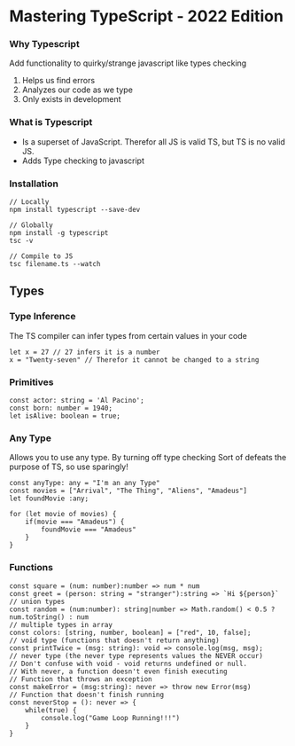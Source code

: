 # Mastering TypeScript - 2022 Edition

### Why Typescript
Add functionality to quirky/strange javascript like types checking
1. Helps us find errors
2. Analyzes our code as we type
3. Only exists in development

### What is Typescript
- Is a superset of JavaScript. Therefor all JS is valid TS, but TS is no valid JS.
- Adds Type checking to javascript

### Installation
```
// Locally
npm install typescript --save-dev

// Globally
npm install -g typescript
tsc -v

// Compile to JS
tsc filename.ts --watch
```

## Types

### Type Inference
The TS compiler can infer types from certain values in your code
```
let x = 27 // 27 infers it is a number
x = "Twenty-seven" // Therefor it cannot be changed to a string
```

### Primitives
```
const actor: string = 'Al Pacino';
const born: number = 1940;
let isAlive: boolean = true;
```

### Any Type
Allows you to use any type. By turning off type checking
Sort of defeats the purpose of TS, so use sparingly!
```
const anyType: any = "I'm an any Type"
const movies = ["Arrival", "The Thing", "Aliens", "Amadeus"]
let foundMovie :any;

for (let movie of movies) {
	if(movie === "Amadeus") {
		foundMovie === "Amadeus"
	}
}
```

### Functions
```
const square = (num: number):number => num * num
const greet = (person: string = "stranger"):string => `Hi ${person}`
// union types
const random = (num:number): string|number => Math.random() < 0.5 ? num.toString() : num
// multiple types in array
const colors: [string, number, boolean] = ["red", 10, false];
// void type (functions that doesn't return anything)
const printTwice = (msg: string): void => console.log(msg, msg);
// never type (the never type represents values the NEVER occur)
// Don't confuse with void - void returns undefined or null.
// With never, a function doesn't even finish executing
// Function that throws an exception
const makeError = (msg:string): never => throw new Error(msg)
// Function that doesn't finish running
const neverStop = (): never => {
	while(true) {
		console.log("Game Loop Running!!!")
	}
}
```